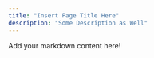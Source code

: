 ```yaml
---
title: "Insert Page Title Here"
description: "Some Description as Well"
---
```


Add your markdown content here!

